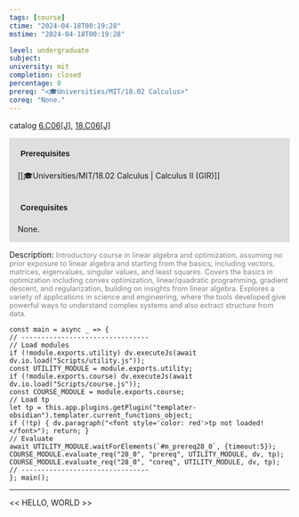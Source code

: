 ```yaml
---
tags: [course]
ctime: "2024-04-18T00:19:28"
mstime: "2024-04-18T00:19:28"

level: undergraduate
subject: 
university: mit
completion: closed
percentage: 0
prereq: "<🎓Universities/MIT/18.02 Calculus>"
coreq: "None."
---
```


catalog [6.C06[J]](http://student.mit.edu/catalog/mCGa.html#CG.036), [18.C06[J]](http://student.mit.edu/catalog/mCGa.html#CG.055)

<span style="display: block; padding: 15px; background-color: rgb(100, 100, 100, 0.2);"><font id="m_prereq28_0" style="display: block; font-family: Arial, sans-serif; font-weight: bold; padding: 5px">Prerequisites</font><br><span id="prereq28_0">[[🎓Universities/MIT/18.02 Calculus | Calculus II (GIR)]]</span></span>
<span style="display: block; padding: 15px; background-color: rgb(100, 100, 100, 0.2);"><font id="m_coreq28_0" style="display: block; font-family: Arial, sans-serif; font-weight: bold; padding: 5px">Corequisites</font><br><span id="coreq28_0">None.</span></span>

<font style="">Description:</font>
<font style="color: grey; font-size: 0.8rem;">Introductory course in linear algebra and optimization, assuming no prior exposure to linear algebra and starting from the basics, including vectors, matrices, eigenvalues, singular values, and least squares. Covers the basics in optimization including convex optimization, linear/quadratic programming, gradient descent, and regularization, building on insights from linear algebra. Explores a variety of applications in science and engineering, where the tools developed give powerful ways to understand complex systems and also extract structure from data.</font>

```dataviewjs
const main = async _ => {
// --------------------------------
// Load modules
if (!module.exports.utility) dv.executeJs(await dv.io.load("Scripts/utility.js"));
const UTILITY_MODULE = module.exports.utility;
if (!module.exports.course) dv.executeJs(await dv.io.load("Scripts/course.js"));
const COURSE_MODULE = module.exports.course;
// Load tp
let tp = this.app.plugins.getPlugin("templater-obsidian").templater.current_functions_object;
if (!tp) { dv.paragraph("<font style='color: red'>tp not loaded!</font>"); return; }
// Evaluate
await UTILITY_MODULE.waitForElements(`#m_prereq28_0`, {timeout:5});
COURSE_MODULE.evaluate_req("28_0", "prereq", UTILITY_MODULE, dv, tp);
COURSE_MODULE.evaluate_req("28_0", "coreq", UTILITY_MODULE, dv, tp);
// --------------------------------
}; main();
```

---

<< HELLO, WORLD >>
